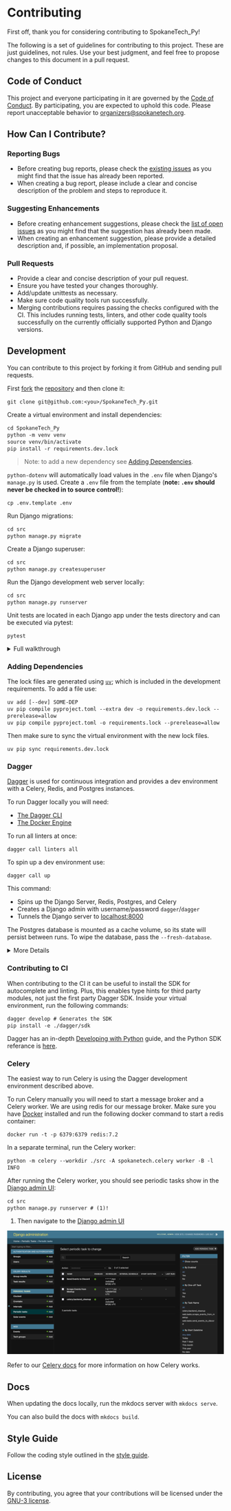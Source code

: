# Contributing

First off, thank you for considering contributing to SpokaneTech_Py!

The following is a set of guidelines for contributing to this project. These are just guidelines, not rules. Use your best judgment, and feel free to propose changes to this document in a pull request.

## Code of Conduct

This project and everyone participating in it are governed by the [Code of Conduct](CODE_OF_CONDUCT.md). By participating, you are expected to uphold this code. Please report unacceptable behavior to [organizers@spokanetech.org](mailto:organizers@spokanetech.org).

## How Can I Contribute?

### Reporting Bugs

- Before creating bug reports, please check the [existing issues](https://github.com/SpokaneTech/SpokaneTech_Py/issues) as you might find that the issue has already been reported.
- When creating a bug report, please include a clear and concise description of the problem and steps to reproduce it.

### Suggesting Enhancements

- Before creating enhancement suggestions, please check the [list of open issues](https://github.com/SpokaneTech/SpokaneTech_Py/issues) as you might find that the suggestion has already been made.
- When creating an enhancement suggestion, please provide a detailed description and, if possible, an implementation proposal.

### Pull Requests

- Provide a clear and concise description of your pull request.
- Ensure you have tested your changes thoroughly.
- Add/update unittests as necessary.
- Make sure code quality tools run successfully. 
- Merging contributions requires passing the checks configured with the CI. This includes running tests, linters, and other code quality tools successfully on the currently officially supported Python and Django versions.

## Development

You can contribute to this project by forking it from GitHub and sending pull requests.

First [fork](https://help.github.com/en/articles/fork-a-repo) the
[repository](https://github.com/SpokaneTech/SpokaneTech_Py) and then clone it:

```shell
git clone git@github.com:<you>/SpokaneTech_Py.git
```

Create a virtual environment and install dependencies:

```shell
cd SpokaneTech_Py
python -m venv venv
source venv/bin/activate
pip install -r requirements.dev.lock
```

> Note: to add a new dependency see [Adding Dependencies](#adding-dependencies).

`python-dotenv` will automatically load values in the `.env` file when Django's `manage.py` is used. Create a `.env` file from the template (**note: `.env` should never be checked in to source control!**):

```shell
cp .env.template .env
```

Run Django migrations:
```shell
cd src
python manage.py migrate
```

Create a Django superuser:
```shell
cd src
python manage.py createsuperuser
```

Run the Django development web server locally:
```shell
cd src
python manage.py runserver
```

Unit tests are located in each Django app under the tests directory and can be executed via pytest:

```shell
pytest
```

<details>
<summary>Full walkthrough</summary>

Generated using <a href="https://linux.die.net/man/1/script" target="_blank">script</a>. The highlighted lines are commands that should be ran in your terminal. Some output is truncated for brevity and is designated by "...".

```bash linenums="1" hl_lines="1 2 3 15 16 17 30 36"
$ python -m venv venv
$ source venv/bin/activate
(venv) $ pip install -r requirements.dev.lock
Collecting asgiref==3.7.2
  Using cached asgiref-3.7.2-py3-none-any.whl (24 kB)
Collecting celery[redis]==5.3.6
  Using cached celery-5.3.6-py3-none-any.whl (422 kB)
Collecting discord.py==2.3.2
  Using cached discord.py-2.3.2-py3-none-any.whl (1.1 MB)
...
Installing collected packages: xlwt, webencodings, wcwidth, pytz, paginate, drf-dynamic-fields, cron-descriptor, watchdog, vine, urllib3, tzdata, typing-extensions, tomli, tinycss2, sqlparse, six, regex, redis, pyyaml, python-dotenv, pygments, pycparser, psycopg-binary, prompt-toolkit, pluggy, platformdirs, pillow, pathspec, packaging, multidict, mkdocs-material-extensions, mergedeep, MarkupSafe, markdown, iniconfig, idna, hurry.filesize, frozenlist, exceptiongroup, defusedxml, colorama, click, charset-normalizer, certifi, billiard, babel, attrs, async-timeout, yarl, requests, pyyaml-env-tag, python-dateutil, pytest, pymdown-extensions, psycopg, Jinja2, isodate, gunicorn, cssselect2, click-repl, click-plugins, click-didyoumean, cffi, asgiref, amqp, aiosignal, python-crontab, pytest-django, kombu, ghp-import, freezegun, Django, cryptography, cairocffi, azure-core, aiohttp, model-bakery, mkdocs, djangorestframework, django-timezone-field, django-storages, django-filter, dj-database-url, discord.py, celery, cairosvg, azure-storage-blob, mkdocs-material, djangorestframework-filters, django-celery-results, django-celery-beat, django-handyhelpers
Successfully installed Django-5.0.1 Jinja2-3.1.3 MarkupSafe-2.1.5 aiohttp-3.9.3 aiosignal-1.3.1 amqp-5.2.0 asgiref-3.7.2 async-timeout-4.0.3 attrs-23.2.0 azure-core-1.30.1 azure-storage-blob-12.19.1 babel-2.14.0 billiard-4.2.0 cairocffi-1.6.1 cairosvg-2.7.1 celery-5.3.6 certifi-2024.2.2 cffi-1.16.0 charset-normalizer-3.3.2 click-8.1.7 click-didyoumean-0.3.0 click-plugins-1.1.1 click-repl-0.3.0 colorama-0.4.6 cron-descriptor-1.4.3 cryptography-42.0.5 cssselect2-0.7.0 defusedxml-0.7.1 discord.py-2.3.2 dj-database-url-2.1.0 django-celery-beat-2.6.0 django-celery-results-2.5.1 django-filter-24.1 django-handyhelpers-0.3.20 django-storages-1.14.2 django-timezone-field-6.1.0 djangorestframework-3.15.0 djangorestframework-filters-1.0.0.dev0 drf-dynamic-fields-0.4.0 exceptiongroup-1.2.0 freezegun-1.4.0 frozenlist-1.4.1 ghp-import-2.1.0 gunicorn-21.2.0 hurry.filesize-0.9 idna-3.6 iniconfig-2.0.0 isodate-0.6.1 kombu-5.3.5 markdown-3.6 mergedeep-1.3.4 mkdocs-1.5.3 mkdocs-material-9.5.10 mkdocs-material-extensions-1.3.1 model-bakery-1.17.0 multidict-6.0.5 packaging-24.0 paginate-0.5.6 pathspec-0.12.1 pillow-10.2.0 platformdirs-4.2.0 pluggy-1.4.0 prompt-toolkit-3.0.43 psycopg-3.1.17 psycopg-binary-3.1.17 pycparser-2.21 pygments-2.17.2 pymdown-extensions-10.7.1 pytest-8.0.0 pytest-django-4.8.0 python-crontab-3.0.0 python-dateutil-2.9.0.post0 python-dotenv-1.0.1 pytz-2024.1 pyyaml-6.0.1 pyyaml-env-tag-0.1 redis-5.0.3 regex-2023.12.25 requests-2.31.0 six-1.16.0 sqlparse-0.4.4 tinycss2-1.2.1 tomli-2.0.1 typing-extensions-4.10.0 tzdata-2024.1 urllib3-2.2.1 vine-5.1.0 watchdog-4.0.0 wcwidth-0.2.13 webencodings-0.5.1 xlwt-1.3.0 yarl-1.9.4
WARNING: You are using pip version 22.0.4; however, version 24.0 is available.
You should consider upgrading via the '/Users/user/code/SpokaneTech_Py/venv/bin/python -m pip install --upgrade pip' command.
(venv) $ cp .env.template .env
(venv) $ cd src
(venv) $ python manage.py migrate
Operations to perform:
  Apply all migrations: admin, auth, contenttypes, django_celery_beat, django_celery_results, sessions, web
Running migrations:
  Applying contenttypes.0001_initial... OK
  Applying auth.0001_initial... OK
  Applying admin.0001_initial... OK
  Applying admin.0002_logentry_remove_auto_add... OK
...
  Applying web.0001_initial... OK
  Applying web.0002_techgroup_event_group... OK
  Applying web.0003_event_created_at_event_updated_at_and_more... OK
  Applying web.0004_event_url... OK
(venv) $ python manage.py createsuperuser
Username (leave blank to use 'user'): admin
Email address: 
Password: 
Password (again): 
Superuser created successfully.
(venv) $ python manage.py runserver
Watching for file changes with StatReloader
Performing system checks...
System check identified no issues (0 silenced).
March 22, 2024 - 01:52:19
Django version 5.0.1, using settings 'spokanetech.settings'
Starting development server at http://127.0.0.1:8000/
Quit the server with CONTROL-C.
^C
```

</details>

### Adding Dependencies

The lock files are generated using [`uv`](https://github.com/astral-sh/uv);
which is included in the development requirements. To add a file use:

```shell
uv add [--dev] SOME-DEP
uv pip compile pyproject.toml --extra dev -o requirements.dev.lock --prerelease=allow
uv pip compile pyproject.toml -o requirements.lock --prerelease=allow
```

Then make sure to sync the virtual environment with the new lock files.

```shell
uv pip sync requirements.dev.lock
```

### Dagger

[Dagger](https://dagger.io/) is used for continuous integration and 
provides a dev environment with a Celery, Redis, and Postgres instances.

To run Dagger locally you will need:

- [The Dagger CLI](https://docs.dagger.io/install)
- [The Docker Engine](https://docs.docker.com/get-docker/)


To run all linters at once:
```shell
dagger call linters all
```

To spin up a dev environment use:
```shell
dagger call up
```

This command:

- Spins up the Django Server, Redis, Postgres, and Celery
- Creates a Django admin with username/password `dagger`/`dagger`
- Tunnels the Django server to [localhost:8000]()

The Postgres database is mounted as a cache volume, so its state will persist between runs. 
To wipe the database, pass the `--fresh-database`.


<details>
<summary>More Details</summary>

To list available functions use:
```shell
dagger functions
```

Then, to call the functions use:

```shell
dagger call FUNCTION-NAME FUNCTION-ARGS
```

To gather more information about a function, you can pass the `--help` arg to it:

```shell
$ dagger call linters test --help
Run tests using Pytest.

Usage:
  dagger call linters test [flags]

Flags:
      --dev-req File     A file.
      --pyproject File   A file.

Global Flags:
      --debug             Show more information for debugging
      --focus             Only show output for focused commands (default true)
      --json              Present result as JSON
  -m, --mod string        Path to dagger.json config file for the module
                          or a directory containing that file. Either
                          local path (e.g. "/path/to/some/dir") or a
                          github repo (e.g.
                          "github.com/dagger/dagger/path/to/some/subdir")
  -o, --output string     Path in the host to save the result to
      --progress string   progress output format (auto, plain, tty)
                          (default "auto")
  -s, --silent            disable terminal UI and progress output
```

For functions that return a `Container` - like `dev` - addtional commands can
be chained on that will act on that container. For example, the following
command transforms the development container into a service, and starts it.

```shell
dagger call up
```
</details>

### Contributing to CI

When contributing to the CI it can be useful to install the SDK for
autocomplete and linting. Plus, this enables type hints for third party
modules, not just the first party Dagger SDK. Inside your virtual environment,
run the following commands:

```shell
dagger develop # Generates the SDK
pip install -e ./dagger/sdk
```

Dagger has an in-depth [Developing with
Python](https://docs.dagger.io/manuals/developer/python) guide, and the Python
SDK referance is [here](https://dagger-io.readthedocs.io/en/latest/). 

### Celery


The easiest way to run Celery is using the Dagger development environment described above. 

To run Celery manually you will need to start a message broker and a Celery
worker. We are using redis for our message broker. Make sure you have
[Docker](https://docs.docker.com/get-docker/) installed and run the following
docker command to start a redis container:

```shell
docker run -t -p 6379:6379 redis:7.2
```

In a separate terminal, run the Celery worker:

```shell
python -m celery --workdir ./src -A spokanetech.celery worker -B -l INFO
```

After running the Celery worker, you should see periodic tasks show in the [Django admin UI](http://127.0.0.1:8000/admin/django_celery_beat/periodictask/):

```shell
cd src
python manage.py runserver # (1)!
```

1.  Then navigate to the [Django admin UI](http://127.0.0.1:8000/admin/django_celery_beat/periodictask/)

![](./static/celery-admin.png)

Refer to our [Celery docs](./celery.md) for more information on how Celery works.

## Docs

When updating the docs locally, run the mkdocs server with `mkdocs serve`.

You can also build the docs with `mkdocs build`.

## Style Guide

Follow the coding style outlined in the [style guide](STYLE_GUIDE.md).

## License

By contributing, you agree that your contributions will be licensed under the [GNU-3 license](LICENSE.md).

